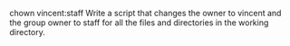  chown vincent:staff   Write a script that changes the owner to vincent and the group owner to staff for all the files and directories in the working directory.
